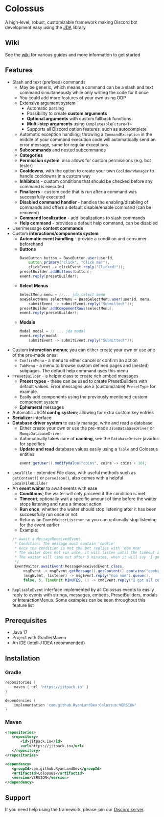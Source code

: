 # Colossus
A high-level, robust, customizable framework making Discord bot development easy using the [JDA](https://github.com/DV8FromTheWorld/JDA) library

## Wiki
See the [wiki](https://github.com/RyanLandDev/Colossus/wiki) for various guides and more information to get started

## Features

* Slash and text (prefixed) commands
    * May be generic, which means a command can be a slash and text command simultaneously while only writing the code for it once
    * You could add more features of your own using OOP
    * Extensive argument system
        * Automatic parsing
        * Possibility to create **custom arguments**
        * **Optional arguments** with custom fallback functions
        * **Multi-step arguments** using `CompleteableFuture<T>`
        * Supports all Discord option features, such as autocomplete
    * Automatic exception handling; throwing a `CommandException` in the middle of your command execution code will automatically send an error message, same for regular exceptions
    * **Subcommands** and nested subcommands
    * **Categories**
    * **Permission system**, also allows for custom permissions (e.g. bot tester)
    * **Cooldowns**, with the option to create your own `CooldownManager` to handle cooldowns in a custom way
    * **Inhibitors** - custom conditions that should be checked before any command is executed
    * **Finalizers** - custom code that is run after a command was successfully executed
    * **Disabled command handler** - handles the enabling/disabling of commands and offers a default disable/enable command (can be removed)
    * **Command localization** - add localizations to slash commands
    * **Help command** - provides a default help command, can be disabled
* User/message **context commands**
* Custom **interactions/components system**
    * **Automatic event handling** - provide a condition and consumer beforehand
    * **Buttons**
      ```java
      BaseButton button = BaseButton.user(userId,
          Button.primary("click", "Click me!"),
          clickEvent -> clickEvent.reply("Clicked!"));
      presetBuilder.addButtons(button);
      event.reply(presetBuilder);
      ```
    * **Select Menus**
      ```java
      SelectMenu menu = //... jda select menu
      aseSelectMenu selectMenu = BaseSelectMenu.user(userId, menu,
          submitEvent -> submitEvent.reply("Submitted!"));
      presetBuilder.addComponentRows(selectMenu);
      event.reply(presetBuilder);
      ```
    * **Modals**
      ```java
      Modal modal = // ... jda modal
      event.reply(modal,
          submitEvent -> submitEvent.reply("Submitted!"));
      ```
* Custom **interaction menus**; you can either create your own or use one of the pre-made ones:
    * `ConfirmMenu` - a menu to either cancel or confirm an action
    * `TabMenu` - a menu to browse custom defined pages and (nested) subpages. The default help command uses this menu
* `PresetBuilder` - a helper class to create rich embed messages
    * **Preset types** - these can be used to create PresetBuilders with default values. Error messages use a (customizable) `PresetType` for example.
    * Easily add components using the previously mentioned custom component system
    * **Ephemeral** messages
* Automatic JSON **config system**; allowing for extra custom key entries
* **Serializer** interface
* **Database driver system** to easily manage, write and read a database
    * Either create your own or use the pre-made `JsonDatabaseDriver` or `MongoDatabaseDriver`
    * Automatically takes care of **caching**, see the `DatabaseDriver` javadoc for specifics
    * **Update and read** database values easily using a `Table` and Colossus entities
      ```java
      event.getUser().modifyValue("coins", coins -> coins + 10);
      ```
* `LocalFile` - extended File class, with useful methods such as `getContent()` or `parseJson()`, also comes with a helpful `LocalFileBuilder`
* An **event waiter** to await events with ease
    * **Conditions**; the waiter will only proceed if the condition is met
    * **Timeout**; optionally wait a specific amount of time before the waiter stops listening and runs a timeout action
    * **Run once**; whether the waiter should stop listening after it has been successfully run once or not
    * Returns an `EventWaiterListener` so you can optionally stop listening for the event earlier
    * Example:
    ```java
    /* Await a MessageReceivedEvent.
     * Condition: The message must contain 'cookie'
     * Once the condition is met the bot replies with 'nom nom'
     * The waiter does not run once, it will listen until the timeout is over
     * The waiter will time out after 5 minutes, when it will say 'I got all the cookies!'
     */
     EventWaiter.awaitEvent(MessageReceivedEvent.class,
         msgEvent -> msgEvent.getMessage().getContent().contains("cookie"),
         (msgEvent, listener) -> msgEvent.reply("nom nom").queue(),
         false, 5, TimeUnit.MINUTES, () -> cmdEvent.reply("I got all cookies!"));
     ```
* `RepliableEvent` interface implemented by all Colossus events to easily reply to events with strings, messages, embeds, PresetBuilders, modals or InteractionMenus. Some examples can be seen throughout this feature list

## Prerequisites
* Java 17
* Project with Gradle/Maven
* An IDE (IntelliJ IDEA recommended)

## Installation
### Gradle
 ```gradle 
 repositories {
     maven { url 'https://jitpack.io' }
 }

 dependencies {
     implementation 'com.github.RyanLandDev:Colossus:VERSION'
 }
 ``` 
### Maven
 ```xml 
<repositories>
    <repository>
        <id>jitpack.io</id>
        <url>https://jitpack.io</url>
    </repository>
</repositories>

<dependency>
    <groupId>com.github.RyanLandDev</groupId>
    <artifactId>Colossus</artifactId>
    <version>VERSION</version>
</dependency>
 ```

## Support

If you need help using the framework, please join our [Discord server](https://discord.gg/j7fmJYxPKf).
